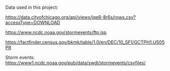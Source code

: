Data used in this project:

https://data.cityofchicago.org/api/views/jqe8-8r6s/rows.csv?accessType=DOWNLOAD

https://www.ncdc.noaa.gov/stormevents/ftp.jsp

https://factfinder.census.gov/bkmk/table/1.0/en/DEC/10_SF1/GCTPH1.US05PR

Storm events:
https://www1.ncdc.noaa.gov/pub/data/swdi/stormevents/csvfiles/

